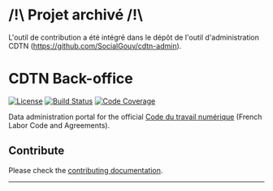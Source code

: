# /!\ Projet archivé /!\

L'outil de contribution a été intégré dans le dépôt de l'outil d'administration CDTN (https://github.com/SocialGouv/cdtn-admin).

# CDTN Back-office

[![License][img-license]][link-license]
[![Build Status][img-build]][link-build]
[![Code Coverage][img-coverage]][link-coverage]

Data administration portal for the official [Code du travail numérique][link-cdtn] (French Labor
Code and Agreements).

## Contribute

Please check the [contributing documentation][link-contributing].

---

[img-build]: https://badgen.net/circleci/github/SocialGouv/code-du-travail-backoffice/master?style=flat-square
[img-coverage]: https://badgen.net/codecov/c/github/SocialGouv/code-du-travail-backoffice?style=flat-square
[img-license]: https://badgen.net/github/license/SocialGouv/code-du-travail-backoffice?style=for-the-badge

[link-build]: https://app.circleci.com/pipelines/github/SocialGouv/code-du-travail-backoffice
[link-cdtn]: https://code.travail.gouv.fr/
[link-coverage]: https://codecov.io/gh/SocialGouv/code-du-travail-backoffice
[link-contributing]: https://github.com/SocialGouv/code-du-travail-backoffice/blob/master/CONTRIBUTING.md
[link-license]: https://github.com/SocialGouv/code-du-travail-backoffice/blob/master/LICENSE
